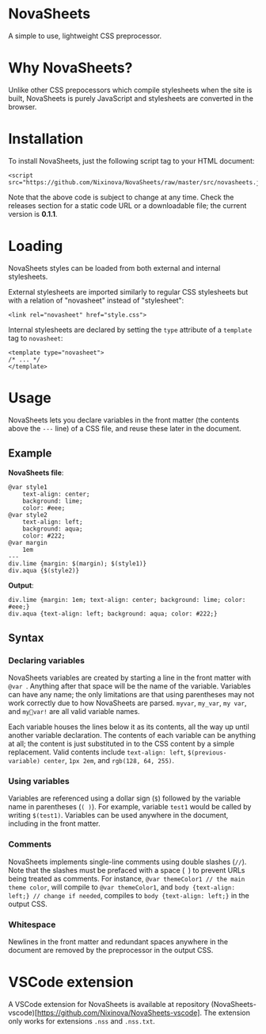 # NovaSheets

A simple to use, lightweight CSS preprocessor.

# Why NovaSheets?

Unlike other CSS prepocessors which compile stylesheets when the site is built, NovaSheets is purely JavaScript and stylesheets are converted in the browser.

# Installation

To install NovaSheets, just the following script tag to your HTML document:
```
<script src="https://github.com/Nixinova/NovaSheets/raw/master/src/novasheets.js">
```

Note that the above code is subject to change at any time. Check the releases section for a static code URL or a downloadable file; the current version is **0.1.1**.

# Loading
NovaSheets styles can be loaded from both external and internal stylesheets.

External stylesheets are imported similarly to regular CSS stylesheets but with a relation of "novasheet" instead of "stylesheet":
```
<link rel="novasheet" href="style.css">
```

Internal stylesheets are declared by setting the `type` attribute of a `template` tag to `novasheet`:
```
<template type="novasheet">
/* ... */
</template>
```

# Usage

NovaSheets lets you declare variables in the front matter (the contents above the `---` line) of a CSS file, and reuse these later in the document.

## Example

**NovaSheets file**:

```
@var style1
    text-align: center;
    background: lime;
    color: #eee;
@var style2
    text-align: left;
    background: aqua;
    color: #222;
@var margin
    1em
---
div.lime {margin: $(margin); $(style1)}
div.aqua {$(style2)}
```

**Output**:
```
div.lime {margin: 1em; text-align: center; background: lime; color: #eee;}
div.aqua {text-align: left; background: aqua; color: #222;}
```

## Syntax

### Declaring variables

NovaSheets variables are created by starting a line in the front matter with `@var `. Anything after that space will be the name of the variable. Variables can have any name; the only limitations are that using parentheses may not work correctly due to how NovaSheets are parsed. `myvar`, `my_var`, `my var`, and `my🦀var!` are all valid variable names.

Each variable houses the lines below it as its contents, all the way up until another variable declaration. The contents of each variable can be anything at all; the content is just substituted in to the CSS content by a simple replacement. Valid contents include `text-align: left`, `$(previous-variable) center`, `1px 2em`, and `rgb(128, 64, 255)`.

### Using variables

Variables are referenced using a dollar sign (`$`) followed by the variable name in parentheses (`( )`). For example, variable `test1` would be called by writing `$(test1)`. Variables can be used anywhere in the document, including in the front matter.

### Comments

NovaSheets implements single-line comments using double slashes (`//`). Note that the slashes must be prefaced with a space (` `) to prevent URLs being treated as comments. For instance, `@var themeColor1 // the main theme color`, will compile to `@var themeColor1`, and `body {text-align: left;} // change if needed`, compiles to `body {text-align: left;}` in the output CSS.

### Whitespace

Newlines in the front matter and redundant spaces anywhere in the document are removed by the preprocessor in the output CSS.

# VSCode extension
A VSCode extension for NovaSheets is available at repository (NovaSheets-vscode)[https://github.com/Nixinova/NovaSheets-vscode]. The extension only works for extensions `.nss` and `.nss.txt`.